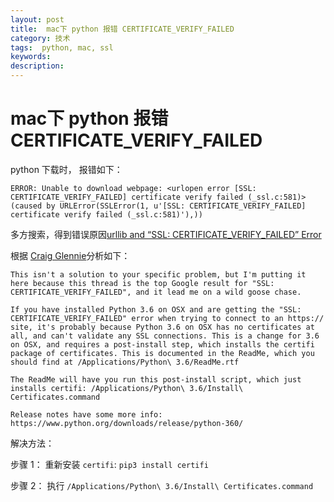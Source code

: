 ```yaml
---
layout: post
title:  mac下 python 报错 CERTIFICATE_VERIFY_FAILED
category: 技术
tags:  python, mac, ssl
keywords: 
description: 
---
```


#  mac下 python 报错 CERTIFICATE_VERIFY_FAILED


python 下载时， 报错如下：

```
ERROR: Unable to download webpage: <urlopen error [SSL: CERTIFICATE_VERIFY_FAILED] certificate verify failed (_ssl.c:581)> (caused by URLError(SSLError(1, u'[SSL: CERTIFICATE_VERIFY_FAILED] certificate verify failed (_ssl.c:581)'),))

```

多方搜索，得到错误原因[urllib and “SSL: CERTIFICATE_VERIFY_FAILED” Error](https://stackoverflow.com/questions/27835619/urllib-and-ssl-certificate-verify-failed-error/42334357#42334357)

根据 [Craig Glennie](https://stackoverflow.com/users/471811/craig-glennie)分析如下：

```
This isn't a solution to your specific problem, but I'm putting it here because this thread is the top Google result for "SSL: CERTIFICATE_VERIFY_FAILED", and it lead me on a wild goose chase.

If you have installed Python 3.6 on OSX and are getting the "SSL: CERTIFICATE_VERIFY_FAILED" error when trying to connect to an https:// site, it's probably because Python 3.6 on OSX has no certificates at all, and can't validate any SSL connections. This is a change for 3.6 on OSX, and requires a post-install step, which installs the certifi package of certificates. This is documented in the ReadMe, which you should find at /Applications/Python\ 3.6/ReadMe.rtf

The ReadMe will have you run this post-install script, which just installs certifi: /Applications/Python\ 3.6/Install\ Certificates.command

Release notes have some more info: https://www.python.org/downloads/release/python-360/

```

解决方法：

步骤 1： 重新安装 `certifi`: `pip3 install certifi`

步骤 2： 执行 `/Applications/Python\ 3.6/Install\ Certificates.command`
